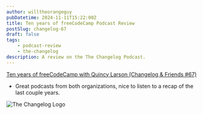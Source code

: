 ```yaml
---
author: willtheorangeguy
pubDatetime: 2024-11-11T15:22:00Z
title: Ten years of freeCodeCamp Podcast Review
postSlug: changelog-67
draft: false
tags:
    - podcast-review
    - the-changelog
description: A review on the The Changelog Podcast.
---
```


[Ten years of freeCodeCamp with Quincy Larson (Changelog & Friends #67)](https://changelog.com/friends/67)

-   Great podcasts from both organizations, nice to listen to a recap of the last couple years.

![The Changelog Logo](https://is1-ssl.mzstatic.com/image/thumb/Podcasts123/v4/b5/b1/43/b5b14333-7cbe-123d-c444-0204e5d08102/mza_311421542997449775.png/300x300bb.webp)